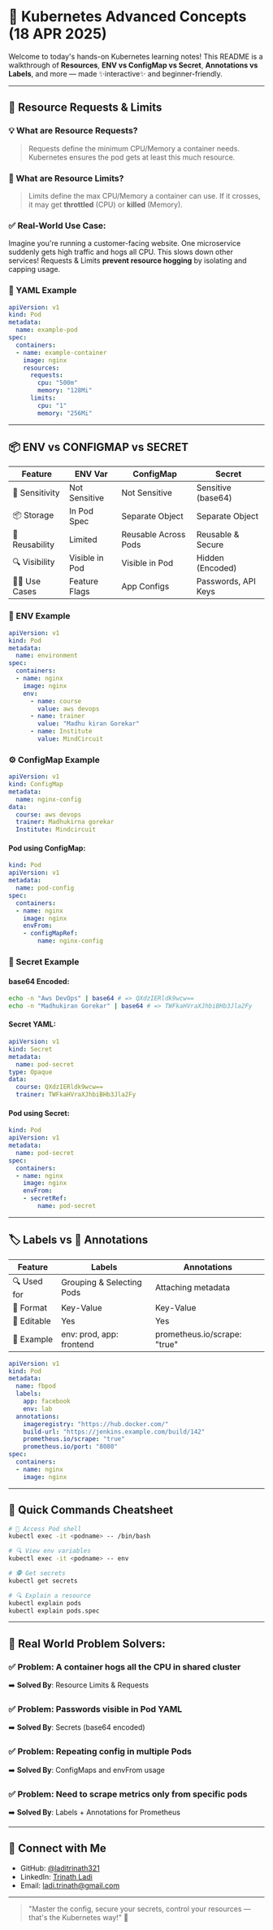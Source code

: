 # 🌟 Kubernetes Advanced Concepts (18 APR 2025)

Welcome to today's hands-on Kubernetes learning notes! This README is a walkthrough of **Resources**, **ENV vs ConfigMap vs Secret**, **Annotations vs Labels**, and more — made ✨interactive✨ and beginner-friendly.

---

## 🔧 Resource Requests & Limits

### 💡 What are Resource Requests?
> Requests define the minimum CPU/Memory a container needs. Kubernetes ensures the pod gets at least this much resource.

### 🚧 What are Resource Limits?
> Limits define the max CPU/Memory a container can use. If it crosses, it may get **throttled** (CPU) or **killed** (Memory).

### ✅ Real-World Use Case:
Imagine you're running a customer-facing website. One microservice suddenly gets high traffic and hogs all CPU. This slows down other services! Requests & Limits **prevent resource hogging** by isolating and capping usage.

### 🧪 YAML Example
```yaml
apiVersion: v1
kind: Pod
metadata:
  name: example-pod
spec:
  containers:
  - name: example-container
    image: nginx
    resources:
      requests:
        cpu: "500m"
        memory: "128Mi"
      limits:
        cpu: "1"
        memory: "256Mi"
```

---

## 📦 ENV vs CONFIGMAP vs SECRET

| Feature        | ENV Var           | ConfigMap           | Secret                 |
|----------------|-------------------|----------------------|-------------------------|
| 🔐 Sensitivity | Not Sensitive     | Not Sensitive        | Sensitive (base64)      |
| 📦 Storage     | In Pod Spec       | Separate Object      | Separate Object         |
| 🔁 Reusability | Limited           | Reusable Across Pods | Reusable & Secure       |
| 🔍 Visibility  | Visible in Pod    | Visible in Pod       | Hidden (Encoded)        |
| 🧑‍💻 Use Cases | Feature Flags     | App Configs          | Passwords, API Keys     |

### 📜 ENV Example
```yaml
apiVersion: v1
kind: Pod
metadata:
  name: environment
spec:
  containers:
  - name: nginx
    image: nginx
    env:
      - name: course
        value: aws devops
      - name: trainer
        value: "Madhu kiran Gorekar"
      - name: Institute
        value: MindCircuit
```

### ⚙️ ConfigMap Example
```yaml
apiVersion: v1
kind: ConfigMap
metadata:
  name: nginx-config
data:
  course: aws devops
  trainer: Madhukirna gorekar
  Institute: Mindcircuit
```

#### Pod using ConfigMap:
```yaml
kind: Pod
apiVersion: v1
metadata:
  name: pod-config
spec:
  containers:
  - name: nginx
    image: nginx
    envFrom:
    - configMapRef:
        name: nginx-config
```

### 🔐 Secret Example
#### base64 Encoded:
```bash
echo -n "Aws DevOps" | base64 # => QXdzIERldk9wcw==
echo -n "Madhukiran Gorekar" | base64 # => TWFkaHVraXJhbiBHb3Jla2Fy
```

#### Secret YAML:
```yaml
apiVersion: v1
kind: Secret
metadata:
  name: pod-secret
type: Opaque
data:
  course: QXdzIERldk9wcw==
  trainer: TWFkaHVraXJhbiBHb3Jla2Fy
```

#### Pod using Secret:
```yaml
kind: Pod
apiVersion: v1
metadata:
  name: pod-secret
spec:
  containers:
  - name: nginx
    image: nginx
    envFrom:
    - secretRef:
        name: pod-secret
```

---

## 🏷️ Labels vs 📝 Annotations

| Feature        | Labels                     | Annotations                    |
|----------------|-----------------------------|--------------------------------|
| 🔍 Used for    | Grouping & Selecting Pods  | Attaching metadata             |
| 🧩 Format      | Key-Value                  | Key-Value                      |
| 🔄 Editable    | Yes                        | Yes                            |
| 🧠 Example     | env: prod, app: frontend   | prometheus.io/scrape: "true"   |

```yaml
apiVersion: v1
kind: Pod
metadata:
  name: fbpod
  labels:
    app: facebook
    env: lab
  annotations:
    imageregistry: "https://hub.docker.com/"
    build-url: "https://jenkins.example.com/build/142"
    prometheus.io/scrape: "true"
    prometheus.io/port: "8080"
spec:
  containers:
  - name: nginx
    image: nginx
```

---

## 🧠 Quick Commands Cheatsheet

```bash
# 🐚 Access Pod shell
kubectl exec -it <podname> -- /bin/bash

# 🔍 View env variables
kubectl exec -it <podname> -- env

# 🕵️ Get secrets
kubectl get secrets

# 🔍 Explain a resource
kubectl explain pods
kubectl explain pods.spec
```

---

## 🚀 Real World Problem Solvers:

### ✅ Problem: A container hogs all the CPU in shared cluster
➡️ **Solved By**: Resource Limits & Requests

### ✅ Problem: Passwords visible in Pod YAML
➡️ **Solved By**: Secrets (base64 encoded)

### ✅ Problem: Repeating config in multiple Pods
➡️ **Solved By**: ConfigMaps and envFrom usage

### ✅ Problem: Need to scrape metrics only from specific pods
➡️ **Solved By**: Labels + Annotations for Prometheus

---

## 🔗 Connect with Me

- GitHub: [@laditrinath321](https://github.com/laditrinath321)
- LinkedIn: [Trinath Ladi](https://www.linkedin.com/in/trinath-l-2a5720113)
- Email: [ladi.trinath@gmail.com](mailto:ladi.trinath@gmail.com)

---

> "Master the config, secure your secrets, control your resources — that's the Kubernetes way!" 🚀


